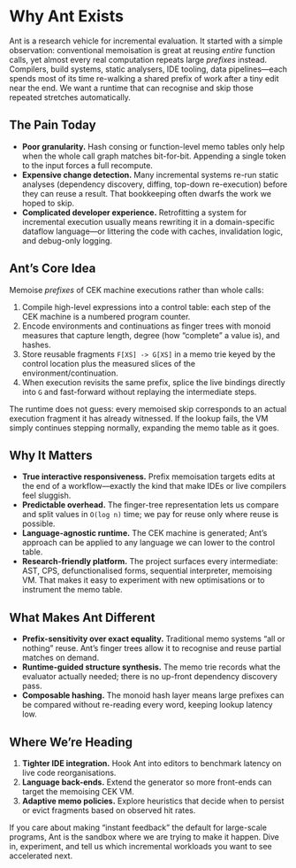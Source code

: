 # Why Ant Exists

Ant is a research vehicle for incremental evaluation.  It started with a simple
observation: conventional memoisation is great at reusing *entire* function calls,
yet almost every real computation repeats large *prefixes* instead.  Compilers,
build systems, static analysers, IDE tooling, data pipelines—each spends most of
its time re-walking a shared prefix of work after a tiny edit near the end.  We
want a runtime that can recognise and skip those repeated stretches automatically.

## The Pain Today

- **Poor granularity.**  Hash consing or function-level memo tables only help when
  the whole call graph matches bit-for-bit.  Appending a single token to the input
  forces a full recompute.
- **Expensive change detection.**  Many incremental systems re-run static analyses
  (dependency discovery, diffing, top-down re-execution) before they can reuse a
  result.  That bookkeeping often dwarfs the work we hoped to skip.
- **Complicated developer experience.**  Retrofitting a system for incremental
  execution usually means rewriting it in a domain-specific dataflow language—or
  littering the code with caches, invalidation logic, and debug-only logging.

## Ant’s Core Idea

Memoise *prefixes* of CEK machine executions rather than whole calls:

1. Compile high-level expressions into a control table: each step of the CEK
   machine is a numbered program counter.
2. Encode environments and continuations as finger trees with monoid measures
   that capture length, degree (how “complete” a value is), and hashes.
3. Store reusable fragments `F[XS] -> G[XS]` in a memo trie keyed by the control
   location plus the measured slices of the environment/continuation.
4. When execution revisits the same prefix, splice the live bindings directly into
   `G` and fast-forward without replaying the intermediate steps.

The runtime does not guess: every memoised skip corresponds to an actual execution
fragment it has already witnessed.  If the lookup fails, the VM simply continues
stepping normally, expanding the memo table as it goes.

## Why It Matters

- **True interactive responsiveness.**  Prefix memoisation targets edits at the end
  of a workflow—exactly the kind that make IDEs or live compilers feel sluggish.
- **Predictable overhead.**  The finger-tree representation lets us compare and
  split values in `O(log n)` time; we pay for reuse only where reuse is possible.
- **Language-agnostic runtime.**  The CEK machine is generated; Ant’s approach can
  be applied to any language we can lower to the control table.
- **Research-friendly platform.**  The project surfaces every intermediate: AST,
  CPS, defunctionalised forms, sequential interpreter, memoising VM.  That makes it
  easy to experiment with new optimisations or to instrument the memo table.

## What Makes Ant Different

- **Prefix-sensitivity over exact equality.**  Traditional memo systems “all or
  nothing” reuse.  Ant’s finger trees allow it to recognise and reuse partial
  matches on demand.
- **Runtime-guided structure synthesis.**  The memo trie records what the evaluator
  actually needed; there is no up-front dependency discovery pass.
- **Composable hashing.**  The monoid hash layer means large prefixes can be
  compared without re-reading every word, keeping lookup latency low.

## Where We’re Heading

1. **Tighter IDE integration.**  Hook Ant into editors to benchmark latency on live
   code reorganisations.
2. **Language back-ends.**  Extend the generator so more front-ends can target the
   memoising CEK VM.
3. **Adaptive memo policies.**  Explore heuristics that decide when to persist or
   evict fragments based on observed hit rates.

If you care about making “instant feedback” the default for large-scale programs,
Ant is the sandbox where we are trying to make it happen.  Dive in, experiment,
and tell us which incremental workloads you want to see accelerated next.
